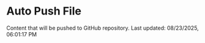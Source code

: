 # Auto Push File

Content that will be pushed to GitHub repository.
Last updated: 08/23/2025, 06:01:17 PM